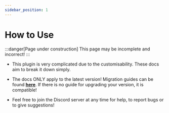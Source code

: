 ```yaml
---
sidebar_position: 1
---
```


# How to Use

:::danger[Page under construction]
This page may be incomplete and incorrect!
:::

- This plugin is very complicated due to the customisability. These docs aim to break it down simply.

- The docs ONLY apply to the latest version! Migration guides can be found **[here](../migrating/_category_.json)**. If there is no guide for upgrading your version, it is compatible!

- Feel free to join the Discord server at any time for help, to report bugs or to give suggestions!